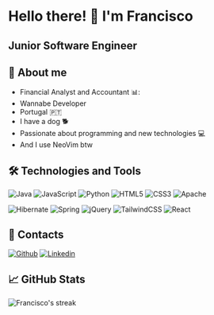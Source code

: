 # Hello there! 👋 I'm Francisco 


## Junior Software Engineer


## 🌱 About me 

- Financial Analyst and Accountant 📊:
- Wannabe Developer
- Portugal 🇵🇹
- I have a dog 🐕
- Passionate about programming and new technologies 💻
- And I use NeoVim btw


## 🛠️ Technologies and Tools

![Java](https://camo.githubusercontent.com/e27bccee67ed570f4a06f055432a9802e768ea146f0c88b0a3d52999df445284/68747470733a2f2f696d672e736869656c64732e696f2f62616467652f4a6176612d4544384230313f6c6f676f3d6f70656e6a646b266c6f676f436f6c6f723d626c61636b)
![JavaScript](https://img.shields.io/badge/-JavaScript-F7DF1E?logo=javascript&logoColor=black)
![Python](https://img.shields.io/badge/Python-3776AB?logo=python&logoColor=fff)
![HTML5](https://img.shields.io/badge/-HTML5-E34F26?logo=html5&logoColor=white)
![CSS3](https://img.shields.io/badge/-CSS3-1572B6?logo=css3)
![Apache](https://img.shields.io/badge/Apache%20Tomcat-F8DC75?&logo=apachetomcat&logoColor=black)

![Hibernate](https://img.shields.io/badge/Hibernate-59666C?logo=Hibernate&logoColor=white)
![Spring](https://img.shields.io/badge/Spring-6DB33F?logo=spring&logoColor=white)
![jQuery](https://img.shields.io/badge/jQuery-0769AD?logo=jquery&logoColor=white)
![TailwindCSS](https://img.shields.io/badge/Tailwind_CSS-38B2AC?logo=tailwind-css&logoColor=white)
![React](https://img.shields.io/badge/React-61DAFB?style=flat&logo=react&logoColor=black)

## 📨 Contacts

[![Github](https://img.shields.io/badge/GitHub-181717?style=flat&logo=github&logoColor=white)](https://github.com/francis598)
[![Linkedin](https://custom-icon-badges.demolab.com/badge/LinkedIn-0A66C2?logo=linkedin-white&logoColor=fff)](https://www.linkedin.com/in/franciscosimoees/)

## 📈 GitHub Stats

![Francisco's streak](https://github-readme-streak-stats.herokuapp.com/?user=francis598&theme=vue-dark&hide_border=true)

